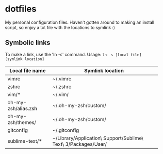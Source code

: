 # dotfiles

My personal configuration files. Haven't gotten around to making an install script,
so enjoy a txt file with the locations to symlink :)


## Symbolic links
To make a link, use the 'ln -s' command. Usage: `ln -s [local file] [symlink location]`

| Local file name      | Symlink location |
| -------------------- | ----------------
| vimrc                | ~/.vimrc
| zshrc                | ~/.zshrc
| vim/*                | ~/.vim/
| oh-my-zsh/alias.zsh  | ~/.oh-my-zsh/custom/
| oh-my-zsh/themes/    | ~/.oh-my-zsh/custom/
| gitconfig            | ~/.gitconfig
| sublime-text/*       | ~/Library/Application\ Support/Sublime\ Text\ 3/Packages/User/
